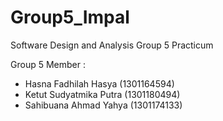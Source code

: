# Group5_Impal
Software Design and Analysis Group 5 Practicum

Group 5 Member :
* Hasna Fadhilah Hasya    (1301164594)
* Ketut Sudyatmika Putra  (1301180494)
* Sahibuana Ahmad Yahya   (1301174133)
